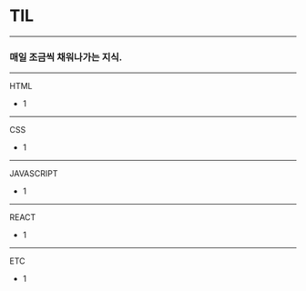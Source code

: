 # TIL
---
### 매일 조금씩 채워나가는 지식.
---
HTML
- 1
---
CSS
- 1
---
JAVASCRIPT
- 1
---
REACT
- 1
---
ETC
- 1